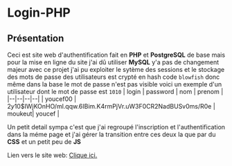 # Login-PHP

## Présentation
Ceci est site web d'authentification fait en **PHP** et **PostgreSQL** de base mais pour la mise en ligne du site j'ai dû utiliser **MySQL** y'a pas de changement majeur avec ce projet j'ai pu exploiter le sytème des sessions et le stockage des mots de passe des utilisateurs est crypté en hash code ``blowfish`` donc même dans la base le mot de passe n'est pas visible voici un exemple d'un utilisateur dont le mot de passe est ``1010``
| login | password | nom | prenom |
|--|--|--|--| 
| youcef00 | $2y$10$IWjKOnHO/ml.qqw.6IBim.K4rmPjVr.uW3F0CR2NadBUSv0ms/R0e | moukeut| youcef |

Un petit detail sympa c'est que j'ai regroupé l'inscription et l'authentification dans la méme page et j'ai gérer la transition entre ces deux la que par du **CSS** et un petit peu de **JS**

Lien vers le site web: [Clique ici.](https://log-php-test.000webhostapp.com/)
